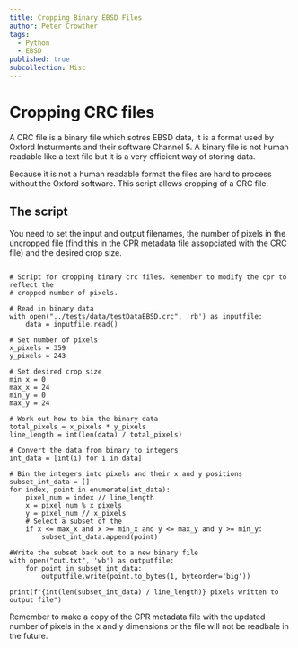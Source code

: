 ```yaml
---
title: Cropping Binary EBSD Files
author: Peter Crowther
tags:
  - Python
  - EBSD
published: true
subcollection: Misc
---
```


# Cropping CRC files

A CRC file is a binary file which sotres EBSD data, it is a format used by Oxford Insturments and their software Channel 5. A binary file is not human readable like a text file but it is a very efficient way of storing data.

Because it is not a human readable format the files are hard to process without the Oxford software. This script allows cropping of a CRC file.

## The script

You need to set the input and output filenames, the number of pixels in the uncropped file (find this in the CPR metadata file assopciated with the CRC file) and the desired crop size.

```

# Script for cropping binary crc files. Remember to modify the cpr to reflect the 
# cropped number of pixels.

# Read in binary data
with open("../tests/data/testDataEBSD.crc", 'rb') as inputfile:
    data = inputfile.read()

# Set number of pixels
x_pixels = 359
y_pixels = 243

# Set desired crop size
min_x = 0
max_x = 24
min_y = 0
max_y = 24

# Work out how to bin the binary data
total_pixels = x_pixels * y_pixels
line_length = int(len(data) / total_pixels)

# Convert the data from binary to integers
int_data = [int(i) for i in data]

# Bin the integers into pixels and their x and y positions
subset_int_data = []
for index, point in enumerate(int_data):
    pixel_num = index // line_length
    x = pixel_num % x_pixels
    y = pixel_num // x_pixels
    # Select a subset of the 
    if x <= max_x and x >= min_x and y <= max_y and y >= min_y:
        subset_int_data.append(point)
        
#Write the subset back out to a new binary file
with open("out.txt", 'wb') as outputfile:
    for point in subset_int_data:
        outputfile.write(point.to_bytes(1, byteorder='big'))
        
print(f"{int(len(subset_int_data) / line_length)} pixels written to output file")

```

Remember to make a copy of the CPR metadata file with the updated number of pixels in the x and y dimensions or the file will not be readbale in the future.
